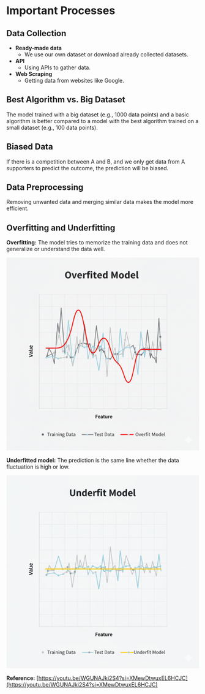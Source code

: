 # Important Processes

## Data Collection
- **Ready-made data**
  - We use our own dataset or download already collected datasets.
- **API**
  - Using APIs to gather data.
- **Web Scraping**
  - Getting data from websites like Google.

## Best Algorithm vs. Big Dataset
The model trained with a big dataset (e.g., 1000 data points) and a basic algorithm is better compared to a model with the best algorithm trained on a small dataset (e.g., 100 data points).

## Biased Data
If there is a competition between A and B, and we only get data from A supporters to predict the outcome, the prediction will be biased.

## Data Preprocessing
Removing unwanted data and merging similar data makes the model more efficient.

## Overfitting and Underfitting

**Overfitting:** The model tries to memorize the training data and does not generalize or understand the data well.

![alt text](assert/overfit.png)

**Underfitted model:** The prediction is the same line whether the data fluctuation is high or low.

![alt text](assert/underfit.png)

**Reference:** [https://youtu.be/WGUNAJki2S4?si=XMewDtwuxEL6HCJC](https://youtu.be/WGUNAJki2S4?si=XMewDtwuxEL6HCJC)
